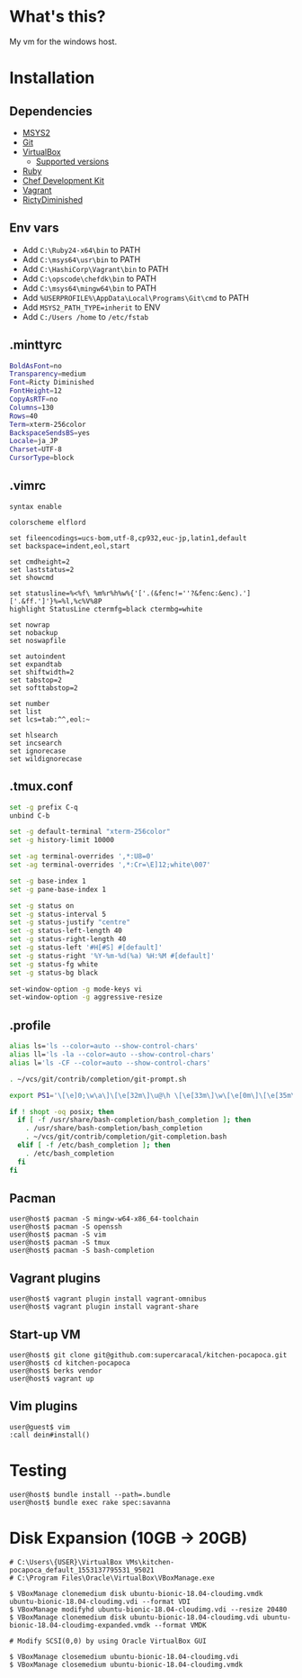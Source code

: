 # What's this?
My vm for the windows host.

# Installation
## Dependencies
* [MSYS2](http://www.msys2.org/)
* [Git](https://git-for-windows.github.io/)
* [VirtualBox](https://www.virtualbox.org/wiki/Downloads)
  * [Supported versions](https://www.vagrantup.com/docs/virtualbox/)
* [Ruby](https://rubyinstaller.org/)
* [Chef Development Kit](https://downloads.chef.io/chefdk)
* [Vagrant](https://www.vagrantup.com/downloads.html)
* [RictyDiminished](https://github.com/edihbrandon/RictyDiminished)

## Env vars
* Add `C:\Ruby24-x64\bin` to PATH
* Add `C:\msys64\usr\bin` to PATH
* Add `C:\HashiCorp\Vagrant\bin` to PATH
* Add `C:\opscode\chefdk\bin` to PATH
* Add `C:\msys64\mingw64\bin` to PATH
* Add `%USERPROFILE%\AppData\Local\Programs\Git\cmd` to PATH
* Add `MSYS2_PATH_TYPE=inherit` to ENV
* Add `C:/Users /home` to `/etc/fstab`

## .minttyrc
```sh
BoldAsFont=no
Transparency=medium
Font=Ricty Diminished
FontHeight=12
CopyAsRTF=no
Columns=130
Rows=40
Term=xterm-256color
BackspaceSendsBS=yes
Locale=ja_JP
Charset=UTF-8
CursorType=block
```

## .vimrc
```vim
syntax enable

colorscheme elflord

set fileencodings=ucs-bom,utf-8,cp932,euc-jp,latin1,default
set backspace=indent,eol,start

set cmdheight=2
set laststatus=2
set showcmd

set statusline=%<%f\ %m%r%h%w%{'['.(&fenc!=''?&fenc:&enc).']['.&ff.']'}%=%l,%c%V%8P
highlight StatusLine ctermfg=black ctermbg=white

set nowrap
set nobackup
set noswapfile

set autoindent
set expandtab
set shiftwidth=2
set tabstop=2
set softtabstop=2

set number
set list
set lcs=tab:^^,eol:~

set hlsearch
set incsearch
set ignorecase
set wildignorecase
```

## .tmux.conf
```sh
set -g prefix C-q
unbind C-b

set -g default-terminal "xterm-256color"
set -g history-limit 10000

set -ag terminal-overrides ',*:U8=0'
set -ag terminal-overrides ',*:Cr=\E]12;white\007'

set -g base-index 1
set -g pane-base-index 1

set -g status on
set -g status-interval 5
set -g status-justify "centre"
set -g status-left-length 40
set -g status-right-length 40
set -g status-left '#H[#S] #[default]'
set -g status-right '%Y-%m-%d(%a) %H:%M #[default]'
set -g status-fg white
set -g status-bg black

set-window-option -g mode-keys vi
set-window-option -g aggressive-resize
```

## .profile
```sh
alias ls='ls --color=auto --show-control-chars'
alias ll='ls -la --color=auto --show-control-chars'
alias l='ls -CF --color=auto --show-control-chars'

. ~/vcs/git/contrib/completion/git-prompt.sh

export PS1='\[\e]0;\w\a\]\[\e[32m\]\u@\h \[\e[33m\]\w\[\e[0m\]\[\e[35m\]$(__git_ps1)\[\e[0m\]\$ '

if ! shopt -oq posix; then
  if [ -f /usr/share/bash-completion/bash_completion ]; then
    . /usr/share/bash-completion/bash_completion
    . ~/vcs/git/contrib/completion/git-completion.bash
  elif [ -f /etc/bash_completion ]; then
    . /etc/bash_completion
  fi
fi
```

## Pacman
```
user@host$ pacman -S mingw-w64-x86_64-toolchain
user@host$ pacman -S openssh
user@host$ pacman -S vim
user@host$ pacman -S tmux
user@host$ pacman -S bash-completion
```

## Vagrant plugins
```
user@host$ vagrant plugin install vagrant-omnibus
user@host$ vagrant plugin install vagrant-share
```

## Start-up VM
```
user@host$ git clone git@github.com:supercaracal/kitchen-pocapoca.git
user@host$ cd kitchen-pocapoca
user@host$ berks vendor
user@host$ vagrant up
```

## Vim plugins
```
user@guest$ vim
:call dein#install()
```

# Testing
```
user@host$ bundle install --path=.bundle
user@host$ bundle exec rake spec:savanna
```

# Disk Expansion (10GB -> 20GB)
```
# C:\Users\{USER}\VirtualBox VMs\kitchen-pocapoca_default_1553137795531_95021
# C:\Program Files\Oracle\VirtualBox\VBoxManage.exe

$ VBoxManage clonemedium disk ubuntu-bionic-18.04-cloudimg.vmdk ubuntu-bionic-18.04-cloudimg.vdi --format VDI
$ VBoxManage modifyhd ubuntu-bionic-18.04-cloudimg.vdi --resize 20480
$ VBoxManage clonemedium disk ubuntu-bionic-18.04-cloudimg.vdi ubuntu-bionic-18.04-cloudimg-expanded.vmdk --format VMDK

# Modify SCSI(0,0) by using Oracle VirtualBox GUI

$ VBoxManage closemedium ubuntu-bionic-18.04-cloudimg.vdi
$ VBoxManage closemedium ubuntu-bionic-18.04-cloudimg.vmdk
```
